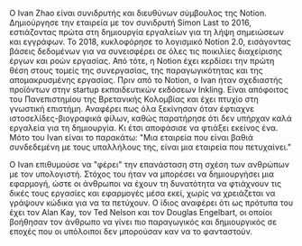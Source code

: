 <p> Ο Ivan Zhao είναι συνιδρυτής και διευθύνων σύμβουλος της Notion. Δημιούργησε την εταιρεία με τον συνιδρυτή Simon Last το 2016, εστιάζοντας πρώτα στη δημιουργία εργαλείων για τη λήψη σημειώσεων και εγγράφων. Το 2018, κυκλοφόρησε το λογισμικό Notion 2.0, εισάγοντας βάσεις δεδομένων για να συνεισφέρει σε όλες τις ποικιλίες διαχείρισης έργων και ροών εργασίας. Από τότε, η Notion έχει κερδίσει την πρώτη θέση στους τομείς της συνεργασίας, της παραγωγικότητας και της απομακρυσμένης εργασίας. Πριν από το Notion, ο Ivan ήταν σχεδιαστής προϊόντων στην startup εκπαιδευτικών εκδόσεων Inkling. Είναι απόφοιτος του Πανεπιστημίου της Βρετανικής Κολομβίας και έχει πτυχίο στη γνωστική επιστήμη. Αναφέρει πως όλα ξεκίνησαν όταν έφτιαχνε ιστοσελίδες-βιογραφικά φίλων, καθώς παρατήρησε ότι δεν υπήρχαν καλά εργαλεία για τη δημιουργία. Κι έτσι αποφάσισε να φτιάξει εκείνος ένα. Μότο του Ivan είναι το παρακάτω: "Μια εταιρεία που είναι βαθιά συνδεδεμένη με τους υπαλλήλους της, είναι μια εταιρεία που πετυχαίνει."</p>
<p> Ο Ivan επιθυμούσε να "φέρει" την επανάσταση στη σχέση των ανθρώπων με τον υπολογιστή. Στόχος του ήταν να μπορέσει να δημιουργήσει μια εφαρμογή, ώστε οι άνθρωποι να έχουν τη δυνατότητα να φτιάχνουν τις δικές τους εργασίες και εφαρμογές μέσα εκεί, χωρίς να χρειάζεται να γράψουν κώδικα για να τα πετύχουν. Ο ίδιος αναφέρει ότι ως πρότυπα του έχει τον Alan Kay, τον Ted Nelson και τον Douglas Engelbart, οι οποίοι βοήθησαν τον άνθρωπο να γίνει πιο παραγωγικός και δημιουργικός σε εποχές που οι υπόλοιποι δεν μπορούσαν καν να το φανταστούν. </p>
